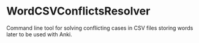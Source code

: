 # WordCSVConflictsResolver
Command line tool for solving conflicting cases in CSV files storing words later to be used with Anki.
